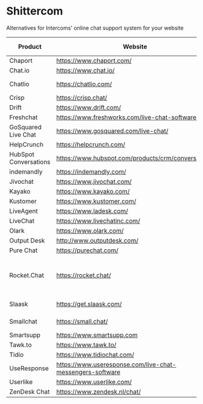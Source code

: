 # Shittercom
Alternatives for Intercoms' online chat support system for your website

Product | Website | Free plan | Notes
------------ | ------------- | ------------- | -------------
Chaport | https://www.chaport.com/ | ✅
Chat.io | https://www.chat.io/ | ❌
Chatlio | https://chatlio.com/ | ❌ | Requires Slack
Crisp | https://crisp.chat/ | ✅
Drift | https://www.drift.com/ | ✅
Freshchat | https://www.freshworks.com/live-chat-software/ | ✅
GoSquared Live Chat | https://www.gosquared.com/live-chat/ | ❌
HelpCrunch | https://helpcrunch.com/ | ❌
HubSpot Conversations | https://www.hubspot.com/products/crm/conversations | ✅
indemandly | https://indemandly.com/ | ✅
Jivochat | https://www.jivochat.com/ | ✅
Kayako | https://www.kayako.com/ | ✅
Kustomer | https://www.kustomer.com/ | ❌
LiveAgent | https://www.ladesk.com/ | ❌
LiveChat | https://www.livechatinc.com/ | ❌
Olark | https://www.olark.com/ | ❌
Output Desk | http://www.outputdesk.com/ | ✅
Pure Chat | https://purechat.com/ | ✅
Rocket.Chat | https://rocket.chat/ | ❌ Cloud <br> ✅ Self-hosted | Open Source
Slaask | https://get.slaask.com/ | ❌ | Requires Slack
Smallchat | https://small.chat/ | ✅ | Requires Slack
Smartsupp | https://www.smartsupp.com | ✅
Tawk.to | https://www.tawk.to/ | ✅
Tidio | https://www.tidiochat.com/ | ✅
UseResponse | https://www.useresponse.com/live-chat-messengers-software | ❌
Userlike | https://www.userlike.com/ | ✅
ZenDesk Chat | https://www.zendesk.nl/chat/ | ✅
